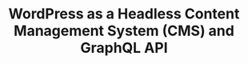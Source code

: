 ---
title: "WordPress as a Headless Content Management System (CMS) and GraphQL API"
link: "https://egghead.io/courses/headless-wordpress-4a14?af=gbhjp88"
cta: "Watch now"
order: 4
image:
  sourceUrl: "https://res.cloudinary.com/kc-cloud/images/f_auto,q_auto/v1651772170/headlesswordpress/headlesswordpress.webp?_i=AA&w=1080&q=75"
  altText: "egghead headless wordpress logo"
---